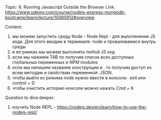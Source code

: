 Topic: 6. Running Javascript Outside the Browser
Link: https://www.udemy.com/course/nodejs-express-mongodb-bootcamp/learn/lecture/15080912#overview


Content:
1) мы можем запустить среду Node - Node Repl - для выполенения JS кода. Для этого вводим в терминале: node и проваливаемся внутрь среды
2) в ее рамках мы можем выполнять любой JS код
3) если мы нажмем TAB по получим список всех доступных глобальных переменных и NPM modules
4) если мы напишем название конструкции и . то получим доступ ко всем методам и свойствам переменной: JSON.
5) чтобы выйти из режима node нужно ввести в консоли: .exit или control + D
6) чтобы очистить историю консоли можно нажать Cmd + K


Question to dive deeper:
1) изучить Node REPL - https://nodejs.dev/en/learn/how-to-use-the-nodejs-repl/